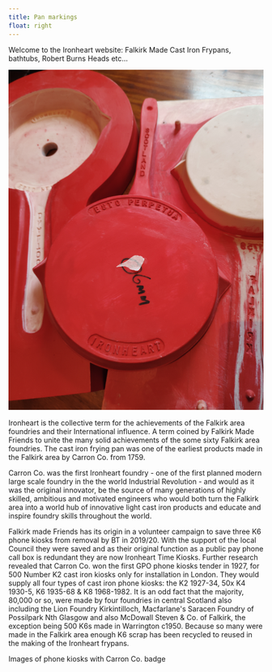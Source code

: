 ```yaml
---
title: Pan markings
float: right
---
```


Welcome to the Ironheart website: Falkirk Made Cast Iron Frypans, bathtubs, Robert Burns Heads etc...

![Pan markings](../images/Ironheart-pan-rear.jpg)

Ironheart is the collective term  for the achievements of the Falkirk area foundries and their International influence. A term coined by Falkirk Made Friends to unite the many solid achievements of the some sixty Falkirk area foundries. The cast iron frying pan was one of the earliest products made in the Falkirk area by Carron Co. from 1759.

Carron Co. was the first Ironheart foundry - one of the first planned modern large scale foundry in the the world Industrial Revolution - and would as it was the original innovator, be the source of many generations of highly skilled, ambitious and motivated engineers who would both turn the Falkirk area into a world hub of innovative light cast iron products and educate and inspire foundry skills throughout the world.

Falkirk made Friends has its origin in a volunteer campaign to save three K6 phone kiosks from removal by BT in 2019/20. With the support of the local Council they were saved and as their original function as a public pay phone call box is redundant they are now Ironheart Time Kiosks. Further research revealed that Carron Co. won the first GPO phone kiosks tender in 1927, for 500 Number K2 cast iron kiosks only for installation in London. They would supply all four types of cast iron phone kiosks: the K2 1927-34, 50x K4  1930-5, K6 1935-68 & K8 1968-1982. It is an odd fact that the majority, 80,000 or so, were made by four foundries in central Scotland also including the Lion Foundry Kirkintilloch, Macfarlane's Saracen Foundry of Possilpark Nth Glasgow and also McDowall Steven & Co. of Falkirk, the exception being 500 K6s made in Warrington c1950. Because so many were made in the Falkirk area enough K6 scrap has been recycled to reused in the making of the Ironheart frypans.

Images of phone kiosks with Carron Co. badge
